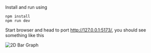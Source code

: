 Install and run using
```
npm install
npm run dev
```
Start browser and head to port http://127.0.0.1:5173/, you should see something like this


![2D Bar Graph](src/example/2dbargraph.gif)